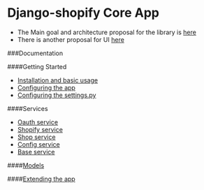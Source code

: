 Django-shopify Core App
=======================


- The Main goal and architecture proposal for the library is [here](https://github.com/BootstrapHeroes/django-shopify/wiki/Proposal-for-the-shopify-core-library-architecture)
- There is another proposal for UI [here](https://github.com/BootstrapHeroes/django-shopify/wiki/UI-stack-and-strategy-proposal)


###Documentation

####Getting Started

- [Installation and basic usage](https://github.com/BootstrapHeroes/django-shopify/wiki/Getting-started)
- [Configuring the app](https://github.com/BootstrapHeroes/django-shopify/wiki/Configuring-the-app)
- [Configuring the settings.py](https://github.com/BootstrapHeroes/django-shopify/wiki/Config-vars-in-settings.py)

####Services
- [Oauth service](https://github.com/BootstrapHeroes/django-shopify/wiki/Oauth)
- [Shopify service](https://github.com/BootstrapHeroes/django-shopify/wiki/Shopify-Service)
- [Shop service](https://github.com/BootstrapHeroes/django-shopify/wiki/Shop-Service)
- [Config service](https://github.com/BootstrapHeroes/django-shopify/wiki/Config-Service)
- [Base service](https://github.com/BootstrapHeroes/django-shopify/wiki/Base-Service)

####[Models](https://github.com/BootstrapHeroes/django-shopify/wiki/Models)

####[Extending the app](https://github.com/BootstrapHeroes/django-shopify/wiki/Extending-the-app)